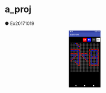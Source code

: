 # a_proj
● Ex20171019
<p align="center">
  <img src="https://raw.githubusercontent.com/www10240mb/a_proj/master/Ex20171019.png" width="20%"/>
</p>
